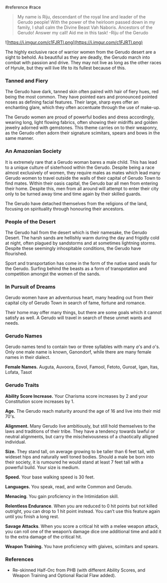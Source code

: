  #reference #race 

>My name is Riju, descendant of the royal line and leader of the Gerudo people! With the power of the heirloom passed down in my family, I shall calm the Divine Beast Vah Naboris. Ancestors of the Gerudo! Answer my call! Aid me in this task!
-Riju of the Gerudo

![https://i.imgur.com/c1FJRTl.png](https://i.imgur.com/c1FJRTl.png)

The highly exclusive race of warrior women from the Gerudo desert are a sight to behold. As beautiful as they are deadly, the Gerudo march into combat with passion and drive. They may not live as long as the other races of Hyrule, but they will live life to its fullest because of this.

### Tanned and Fiery

The Gerudo have dark, tanned skin often paired with hair of fiery hues, red being the most common. They have pointed ears and pronounced pointed noses as defining facial features. Their large, sharp eyes offer an enchanting glare, which they often accentuate through the use of make-up.

The Gerudo women are proud of powerful bodies and dress accordingly, wearing long, light flowing fabrics, often showing their midriffs and golden jewelry adorned with gemstones. This theme carries on to their weaponry, as the Gerudo often adorn their signature scimitars, spears and bows in the same manner.

### An Amazonian Society

It is extremely rare that a Gerudo woman bares a male child. This has lead to a unique culture of sisterhood within the Gerudo. Despite being a race almost exclusively of women, they require males as mates which lead many Gerudo women to travel outside the walls of their capital of Gerudo Town to find mates. Within their oasis capital, the Gerudo bar all men from entering their home. Despite this, men from all around will attempt to enter their city only to be turned away time and time again by their skilled guards.

The Gerudo have detached themselves from the religions of the land, focusing on spirituality through honouring their ancestors.

### People of the Desert

The Gerudo hail from the desert which is their namesake, the Gerudo Desert. The harsh sands are hellishly warm during the day and frigidly cold at night, often plagued by sandstorms and at sometimes lightning storms. Despite these seemingly inhospitable conditions, the Gerudo have flourished.

Sport and transportation has come in the form of the native sand seals for the Gerudo. Surfing behind the beasts as a form of transpotation and competition amongst the women of the sands.

### In Pursuit of Dreams

Gerudo women have an adventurous heart, many heading out from their capital city of Gerudo Town in search of fame, fortune and romance.

Their home may offer many things, but there are some goals which it cannot satisfy as well. A Gerudo will travel in search of these unmet wants and needs.

### Gerudo Names

Gerudo names tend to contain two or three syllables with many _a_'s and _o_'s. Only one male name is known, Ganondorf, while there are many female names in their dialect.

**Female Names.** Auguta, Auvoora, Eovol, Famool, Fetoto, Guroat, Igan, Itas, Lofata, Tasot

### Gerudo Traits

**Ability Score Increase.** Your Charisma score increases by 2 and your Constitution score increases by 1.

**Age.** The Gerudo reach maturity around the age of 16 and live into their mid 70's.

**Alignment.** Many Gerudo live ambitiously, but still hold themselves to the laws and traditions of their tribe. They have a tendency towards lawful or neutral alignments, but carry the mischeivousness of a chaotically alligned individual.

**Size.** They stand tall, on average growing to be taller than 6 feet tall, with wideset hips and naturally well toned bodies. Should a male be born into their society, it is rumoured he would stand at least 7 feet tall with a powerful build. Your size is medium.

**Speed.** Your base walking speed is 30 feet.

**Languages.** You speak, read, and write Common and Gerudo.

**Menacing**. You gain proficiency in the Intimidation skill.

**Relentless Endurance**. When you are reduced to 0 hit points but not killed outright, you can drop to 1 hit point instead. You can’t use this feature again until you finish a long rest.

**Savage Attacks**. When you score a critical hit with a melee weapon attack, you can roll one of the weapon’s damage dice one additional time and add it to the extra damage of the critical hit.

**Weapon Training.** You have proficiency with glaives, scimitars and spears.

### References

* Re-skinned Half-Orc from PHB (with different Ability Scores, and Weapon Training and Optional Racial Flaw added).
